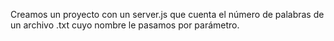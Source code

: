 Creamos un proyecto con un server.js que cuenta el número de palabras de un archivo .txt cuyo nombre le pasamos por parámetro.
